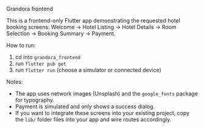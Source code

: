 Grandora frontend

This is a frontend-only Flutter app demonstrating the requested hotel booking screens: Welcome -> Hotel Listing -> Hotel Details -> Room Selection -> Booking Summary -> Payment.

How to run:
1. cd into `grandora_frontend`
2. run `flutter pub get`
3. run `flutter run` (choose a simulator or connected device)

Notes:
- The app uses network images (Unsplash) and the `google_fonts` package for typography.
- Payment is simulated and only shows a success dialog.
- If you want to integrate these screens into your existing project, copy the `lib/` folder files into your app and wire routes accordingly.
